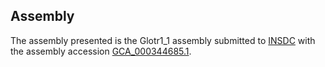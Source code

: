 

Assembly
--------

The assembly presented is the Glotr1\_1 assembly submitted to
[INSDC](http://www.insdc.org) with the assembly accession
[GCA\_000344685.1](http://www.ebi.ac.uk/ena/data/view/GCA_000344685.1).

